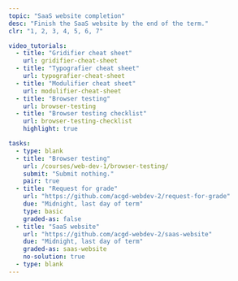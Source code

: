 ```yaml
---
topic: "SaaS website completion"
desc: "Finish the SaaS website by the end of the term."
clr: "1, 2, 3, 4, 5, 6, 7"

video_tutorials:
  - title: "Gridifier cheat sheet"
    url: gridifier-cheat-sheet
  - title: "Typografier cheat sheet"
    url: typografier-cheat-sheet
  - title: "Modulifier cheat sheet"
    url: modulifier-cheat-sheet
  - title: "Browser testing"
    url: browser-testing
  - title: "Browser testing checklist"
    url: browser-testing-checklist
    highlight: true

tasks:
  - type: blank
  - title: "Browser testing"
    url: /courses/web-dev-1/browser-testing/
    submit: "Submit nothing."
    pair: true
  - title: "Request for grade"
    url: "https://github.com/acgd-webdev-2/request-for-grade"
    due: "Midnight, last day of term"
    type: basic
    graded-as: false
  - title: "SaaS website"
    url: "https://github.com/acgd-webdev-2/saas-website"
    due: "Midnight, last day of term"
    graded-as: saas-website
    no-solution: true
  - type: blank
---
```


